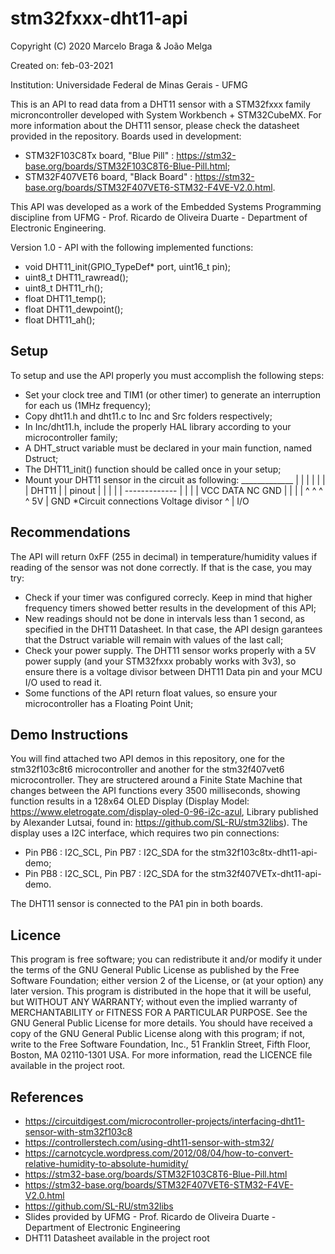 # stm32fxxx-dht11-api

Copyright (C) 2020  Marcelo Braga & João Melga

Created on: feb-03-2021

Institution: Universidade Federal de Minas Gerais - UFMG

This is an API to read data from a DHT11 sensor with a STM32fxxx family microncontroller developed with System Workbench + STM32CubeMX.  For more information about the DHT11 sensor, please check the datasheet provided in the repository. Boards used in development: 
  - STM32F103C8Tx board, "Blue Pill" : https://stm32-base.org/boards/STM32F103C8T6-Blue-Pill.html;
  - STM32F407VET6 board, "Black Board" : https://stm32-base.org/boards/STM32F407VET6-STM32-F4VE-V2.0.html.

This API was developed as a work of the Embedded Systems Programming discipline from UFMG - Prof. Ricardo de Oliveira Duarte - Department of Electronic Engineering.

Version 1.0 - API with the following implemented functions:
- void DHT11_init(GPIO_TypeDef* port, uint16_t pin);
- uint8_t DHT11_rawread();
- uint8_t DHT11_rh();
- float DHT11_temp();
- float DHT11_dewpoint();
- float DHT11_ah();

## Setup
To setup and use the API properly you must accomplish the following steps:
  - Set your clock tree and TIM1 (or other timer) to generate an interruption for each us (1MHz frequency);
  - Copy dht11.h and dht11.c to Inc and Src folders respectively;
  - In Inc/dht11.h, include the properly HAL library according to your microcontroller family;
  - A DHT_struct variable must be declared in your main function, named Dstruct;
  - The DHT11_init() function should be called once in your setup;
  - Mount your DHT11 sensor in the circuit as following:
	       _____________
	      |             |
	      |             |
	      |             |
	      |    DHT11    |
	      |    pinout   |
	      |             |
	      |             |
	       -------------
	       |   |   |   |
	      VCC DATA NC GND
	       |   |   |   |
	       ^   ^   ^   ^
	      5V   |      GND  *Circuit connections
		 Voltage
		 divisor
		   ^
		   |
		  I/O

## Recommendations
The API will return 0xFF (255 in decimal) in temperature/humidity values if reading of the sensor was not done correctly. If that is the case, you may try:
- Check if your timer was configured correcly. Keep in mind that higher frequency timers showed better results in the development of this API;  
- New readings should not be done in intervals less than 1 second, as specified in the DHT11 Datasheet. In that case, the API design garantees that the Dstruct variable will remain with values of the last call;
- Check your power supply. The DHT11 sensor works properly with a 5V power supply (and your STM32fxxx probably works with 3v3), so ensure there is a voltage divisor between DHT11 Data pin and your MCU I/O used to read it.
- Some functions of the API return float values, so ensure your microcontroller has a Floating Point Unit;

## Demo Instructions
You will find attached two API demos in this repository, one for the stm32f103c8t6 microcontroller and another for the stm32f407vet6 microcontroller.
They are structered around a Finite State Machine that changes between the API functions every 3500 milliseconds, showing function results in a 128x64 OLED Display (Display Model: https://www.eletrogate.com/display-oled-0-96-i2c-azul, Library published by Alexander Lutsai, found in: https://github.com/SL-RU/stm32libs). The display uses a I2C interface, which requires two pin connections:
  - Pin PB6 : I2C_SCL, Pin PB7 : I2C_SDA for the stm32f103c8tx-dht11-api-demo;
  - Pin PB8 : I2C_SCL, Pin PB7 : I2C_SDA for the stm32f407VETx-dht11-api-demo.

The DHT11 sensor is connected to the PA1 pin in both boards.

## Licence
This program is free software; you can redistribute it and/or modify it under the terms of the GNU General Public License as published by the Free Software Foundation; either version 2 of the License, or (at your option) any later version.
This program is distributed in the hope that it will be useful, but WITHOUT ANY WARRANTY; without even the implied warranty of MERCHANTABILITY or FITNESS FOR A PARTICULAR PURPOSE.  See the GNU General Public License for more details.
You should have received a copy of the GNU General Public License along with this program; if not, write to the Free Software Foundation, Inc., 51 Franklin Street, Fifth Floor, Boston, MA 02110-1301 USA.
For more information, read the LICENCE file available in the project root.

## References
- https://circuitdigest.com/microcontroller-projects/interfacing-dht11-sensor-with-stm32f103c8
- https://controllerstech.com/using-dht11-sensor-with-stm32/
- https://carnotcycle.wordpress.com/2012/08/04/how-to-convert-relative-humidity-to-absolute-humidity/
- https://stm32-base.org/boards/STM32F103C8T6-Blue-Pill.html
- https://stm32-base.org/boards/STM32F407VET6-STM32-F4VE-V2.0.html
- https://github.com/SL-RU/stm32libs
- Slides provided by UFMG - Prof. Ricardo de Oliveira Duarte - Department of Electronic Engineering
- DHT11 Datasheet available in the project root

